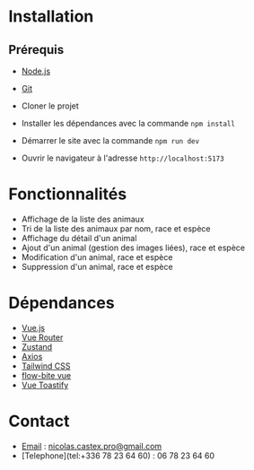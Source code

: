 # Installation

## Prérequis

- [Node.js](https://nodejs.org/en/)
- [Git](https://git-scm.com/)


- Cloner le projet
- Installer les dépendances avec la commande `npm install`
- Démarrer le site avec la commande `npm run dev`
- Ouvrir le navigateur à l'adresse `http://localhost:5173`

# Fonctionnalités

- Affichage de la liste des animaux
- Tri de la liste des animaux par nom, race et espèce
- Affichage du détail d'un animal
- Ajout d'un animal (gestion des images liées), race et espèce
- Modification d'un animal, race et espèce
- Suppression d'un animal, race et espèce

# Dépendances

- [Vue.js](https://vuejs.org/)
- [Vue Router](https://router.vuejs.org/)
- [Zustand](https://zustand-demo.pmnd.rs/)
- [Axios](https://axios-http.com/)
- [Tailwind CSS](https://tailwindcss.com/)
- [flow-bite vue](https://flowbite-vue.com/)
- [Vue Toastify](https://vue3-toastify.js-bridge.com/)

# Contact

- [Email](mailto:nicolas.castex.pro@gmail.com) : nicolas.castex.pro@gmail.com
- [Telephone](tel:+336 78 23 64 60) : 06 78 23 64 60

